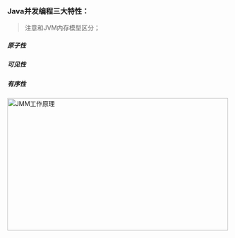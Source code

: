 ### Java并发编程三大特性：
> 注意和JVM内存模型区分；
##### 原子性
##### 可见性
##### 有序性

<!--![JMM工作原理](../image/JMM工作原理.jpg)-->

<img src="file:///Users/shuang.huang/AndroidStudioProjects/huang/image/JMM工作原理.jpg" alt="JMM工作原理" width="500" height="300" align="bottom"/>
